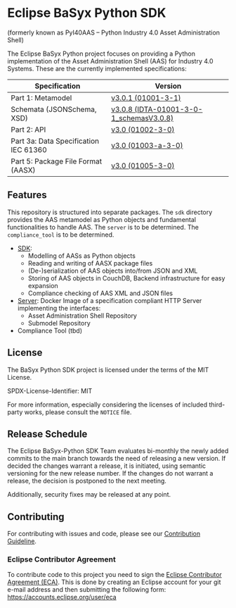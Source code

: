 # Eclipse BaSyx Python SDK

(formerly known as PyI40AAS – Python Industry 4.0 Asset Administration Shell)

The Eclipse BaSyx Python project focuses on providing a Python implementation of the Asset Administration Shell (AAS) 
for Industry 4.0 Systems. 
These are the currently implemented specifications:

| Specification                         | Version                                                                                                                                                                         |
|---------------------------------------|---------------------------------------------------------------------------------------------------------------------------------------------------------------------------------|
| Part 1: Metamodel                     | [v3.0.1 (01001-3-1)](https://industrialdigitaltwin.org/wp-content/uploads/2024/06/IDTA-01001-3-0-1_SpecificationAssetAdministrationShell_Part1_Metamodel.pdf)                   |
| Schemata (JSONSchema, XSD)            | [v3.0.8 (IDTA-01001-3-0-1_schemasV3.0.8)](https://github.com/admin-shell-io/aas-specs/releases/tag/IDTA-01001-3-0-1_schemasV3.0.8)                                              |
| Part 2: API                           | [v3.0 (01002-3-0)](https://industrialdigitaltwin.org/en/wp-content/uploads/sites/2/2023/06/IDTA-01002-3-0_SpecificationAssetAdministrationShell_Part2_API_.pdf)                 |
| Part 3a: Data Specification IEC 61360 | [v3.0 (01003-a-3-0)](https://industrialdigitaltwin.org/wp-content/uploads/2023/04/IDTA-01003-a-3-0_SpecificationAssetAdministrationShell_Part3a_DataSpecification_IEC61360.pdf) |
| Part 5: Package File Format (AASX)    | [v3.0 (01005-3-0)](https://industrialdigitaltwin.org/wp-content/uploads/2023/04/IDTA-01005-3-0_SpecificationAssetAdministrationShell_Part5_AASXPackageFileFormat.pdf)           |

## Features
This repository is structured into separate packages. 
The `sdk` directory provides the AAS metamodel as Python objects and fundamental functionalities to handle AAS.
The `server` is to be determined.
The `compliance_tool` is to be determined.

* [SDK](./sdk/README.md):
  * Modelling of AASs as Python objects
  * Reading and writing of AASX package files
  * (De-)serialization of AAS objects into/from JSON and XML
  * Storing of AAS objects in CouchDB, Backend infrastructure for easy expansion 
  * Compliance checking of AAS XML and JSON files
* [Server](./server/README.md): Docker Image of a specification compliant HTTP Server implementing the interfaces:
  * Asset Administration Shell Repository
  * Submodel Repository
* Compliance Tool (tbd)

## License

The BaSyx Python SDK project is licensed under the terms of the MIT License.

SPDX-License-Identifier: MIT

For more information, especially considering the licenses of included third-party works, please consult the `NOTICE`
file.

## Release Schedule

The Eclipse BaSyx-Python SDK Team evaluates bi-monthly the newly added commits to the main branch towards the need 
of releasing a new version.
If decided the changes warrant a release, it is initiated, using semantic versioning for the new release number.
If the changes do not warrant a release, the decision is postponed to the next meeting.

Additionally, security fixes may be released at any point.

## Contributing

For contributing with issues and code, please see our [Contribution Guideline](./CONTRIBUTING.md).

### Eclipse Contributor Agreement

To contribute code to this project you need to sign the [Eclipse Contributor Agreement (ECA)](https://www.eclipse.org/legal/ECA.php).
This is done by creating an Eclipse account for your git e-mail address and then submitting the following form: https://accounts.eclipse.org/user/eca

